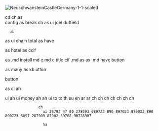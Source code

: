 ![NeuschwansteinCastleGermany-1-1-scaled](https://github.com/user-attachments/assets/8c58004f-5da4-454e-9595-e22a1a8f7eb4)

cd 
  ch
as       
  config 
  as    break
ch 
  as 
    ui
      joel duffield

      ui

as     ui    chain
  total
as     have 

as
  hotel
as     ccif 

as  .md install md    e.md e title
  cif .md as   as .md
       have 
           button 

as
  many 
as    kb utton 

button 

as
  ci 
ah  

ui
  ah ui money
  ah
    ah ui to
    to 
    th
    su      en ar
    ar            ch
      ch 
        ch 
           ch 
              ch 
                 ch 
                   ch

                   ch
                     ui 28793 47 80 278093 089723 890 897023 879023 890 890723 8097 287903 87902 89708 90728907 

                     ha
    
